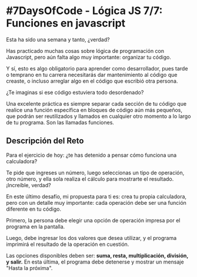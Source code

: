 # #7DaysOfCode - Lógica JS 7/7: Funciones en javascript

Esta ha sido una semana y tanto, ¿verdad?

Has practicado muchas cosas sobre lógica de programación con Javascript, pero aún falta algo muy importante: organizar tu código.

Y sí, esto es algo obligatorio para aprender como desarrollador, pues tarde o temprano en tu carrera necesitarás dar mantenimiento al código que creaste, o incluso arreglar algo en el código que escribió otra persona.

¿Te imaginas si ese código estuviera todo desordenado?

Una excelente práctica es siempre separar cada sección de tu código que realice una función específica en bloques de código aún más pequeños, que podrán ser reutilizados y llamados en cualquier otro momento a lo largo de tu programa. Son las llamadas funciones.

## Descripción del Reto

Para el ejercicio de hoy: ¿te has detenido a pensar cómo funciona una calculadora?

Te pide que ingreses un número, luego seleccionas un tipo de operación, otro número, y ella sola realiza el cálculo para mostrarte el resultado. ¡Increíble, verdad?

En este último desafío, mi propuesta para ti es: crea tu propia calculadora, pero con un detalle muy importante: cada operación debe ser una función diferente en tu código.

Primero, la persona debe elegir una opción de operación impresa por el programa en la pantalla.

Luego, debe ingresar los dos valores que desea utilizar, y el programa imprimirá el resultado de la operación en cuestión.

Las opciones disponibles deben ser: **suma, resta, multiplicación, división, y salir.** En esta última, el programa debe detenerse y mostrar un mensaje "Hasta la próxima".
